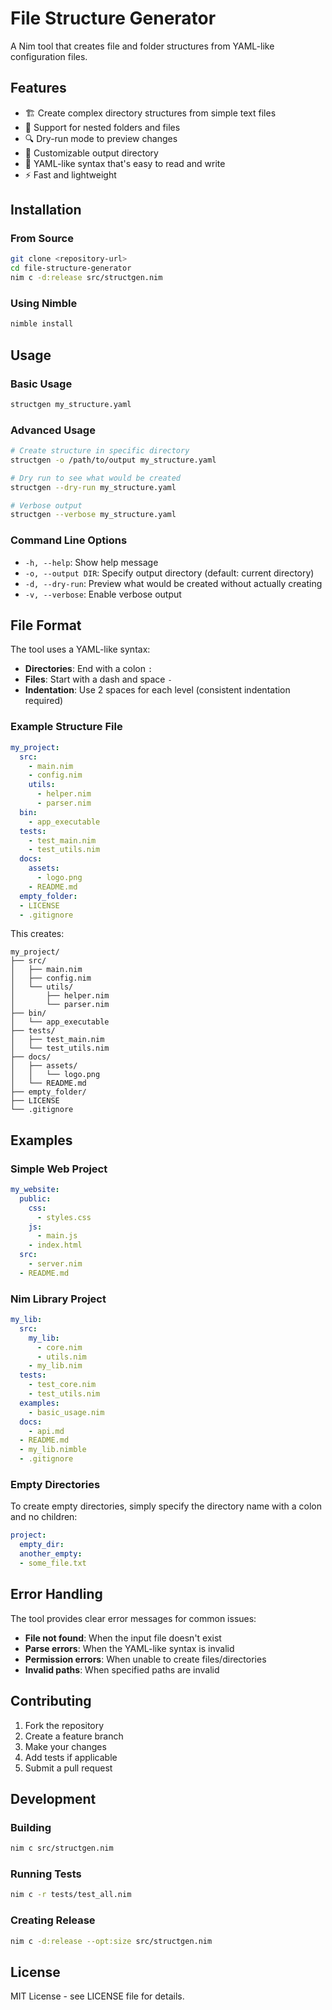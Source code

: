# File Structure Generator

A Nim tool that creates file and folder structures from YAML-like configuration files.

## Features

- 🏗️ Create complex directory structures from simple text files
- 📁 Support for nested folders and files
- 🔍 Dry-run mode to preview changes
- 🎯 Customizable output directory
- 📝 YAML-like syntax that's easy to read and write
- ⚡ Fast and lightweight

## Installation

### From Source

```bash
git clone <repository-url>
cd file-structure-generator
nim c -d:release src/structgen.nim
```

### Using Nimble

```bash
nimble install
```

## Usage

### Basic Usage

```bash
structgen my_structure.yaml
```

### Advanced Usage

```bash
# Create structure in specific directory
structgen -o /path/to/output my_structure.yaml

# Dry run to see what would be created
structgen --dry-run my_structure.yaml

# Verbose output
structgen --verbose my_structure.yaml
```

### Command Line Options

- `-h, --help`: Show help message
- `-o, --output DIR`: Specify output directory (default: current directory)
- `-d, --dry-run`: Preview what would be created without actually creating
- `-v, --verbose`: Enable verbose output

## File Format

The tool uses a YAML-like syntax:

- **Directories**: End with a colon `:`
- **Files**: Start with a dash and space `- `
- **Indentation**: Use 2 spaces for each level (consistent indentation required)

### Example Structure File

```yaml
my_project:
  src:
    - main.nim
    - config.nim
    utils:
      - helper.nim
      - parser.nim
  bin:
    - app_executable
  tests:
    - test_main.nim
    - test_utils.nim
  docs:
    assets:
      - logo.png
    - README.md
  empty_folder:
  - LICENSE
  - .gitignore
```

This creates:
```
my_project/
├── src/
│   ├── main.nim
│   ├── config.nim
│   └── utils/
│       ├── helper.nim
│       └── parser.nim
├── bin/
│   └── app_executable
├── tests/
│   ├── test_main.nim
│   └── test_utils.nim
├── docs/
│   ├── assets/
│   │   └── logo.png
│   └── README.md
├── empty_folder/
├── LICENSE
└── .gitignore
```

## Examples

### Simple Web Project
```yaml
my_website:
  public:
    css:
      - styles.css
    js:
      - main.js
    - index.html
  src:
    - server.nim
  - README.md
```

### Nim Library Project
```yaml
my_lib:
  src:
    my_lib:
      - core.nim
      - utils.nim
    - my_lib.nim
  tests:
    - test_core.nim
    - test_utils.nim
  examples:
    - basic_usage.nim
  docs:
    - api.md
  - README.md
  - my_lib.nimble
  - .gitignore
```

### Empty Directories

To create empty directories, simply specify the directory name with a colon and no children:

```yaml
project:
  empty_dir:
  another_empty:
  - some_file.txt
```

## Error Handling

The tool provides clear error messages for common issues:

- **File not found**: When the input file doesn't exist
- **Parse errors**: When the YAML-like syntax is invalid
- **Permission errors**: When unable to create files/directories
- **Invalid paths**: When specified paths are invalid

## Contributing

1. Fork the repository
2. Create a feature branch
3. Make your changes
4. Add tests if applicable
5. Submit a pull request

## Development

### Building

```bash
nim c src/structgen.nim
```

### Running Tests

```bash
nim c -r tests/test_all.nim
```

### Creating Release

```bash
nim c -d:release --opt:size src/structgen.nim
```

## License

MIT License - see LICENSE file for details.

